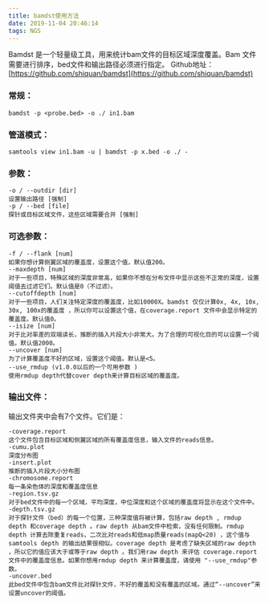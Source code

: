 ```yaml
---
title: bamdst使用方法
date: 2019-11-04 20:46:14
tags: NGS
---
```


Bamdst 是一个轻量级工具，用来统计bam文件的目标区域深度覆盖。Bam 文件需要进行排序，bed文件和输出路径必须进行指定。
Github地址：[https://github.com/shiquan/bamdst](https://github.com/shiquan/bamdst)

### 常规：  

    bamdst -p <probe.bed> -o ./ in1.bam
### 管道模式：

    samtools view in1.bam -u | bamdst -p x.bed -o ./ -
### 参数：

    -o / --outdir [dir] 
    设置输出路径 [强制]
    -p / --bed [file]
    探针或目标区域文件，这些区域需要合并 [强制]
### 可选参数：

    -f / --flank [num]
    如果你想计算侧翼区域的覆盖度，设置这个值，默认值200。
    --maxdepth [num]
    对于一些项目，特殊区域的深度非常高，如果你不想在分布文件中显示这些不正常的深度，设置阈值去过滤它们。默认值是0（不过滤）。
    --cutoffdepth [num]
    对于一些项目，人们关注特定深度的覆盖度，比如10000X。bamdst 仅仅计算0x, 4x, 10x, 30x, 100x的覆盖度 ，所以你可以设置这个值，在coverage.report 文件中会显示特定的覆盖度。默认值0。 
    --isize [num]
    对于比对率差的双端读长，推断的插入片段大小非常大。为了合理的可视化目的可以设置一个阈值。默认值2000。
    --uncover [num]
    为了计算覆盖度不好的区域，设置这个阈值。默认是<5。
    --use_rmdup (v1.0.0以后的一个可用参数 )
    使用rmdup depth代替cover depth来计算目标区域的覆盖度。
### 输出文件： 
输出文件夹中会有7个文件。它们是：

    -coverage.report
    这个文件包含目标区域和侧翼区域的所有覆盖度信息，输入文件的reads信息。
    -cumu.plot
    深度分布图
    -insert.plot
    推断的插入片段大小分布图
    -chromosome.report
    每一条染色体的深度和覆盖度信息
    -region.tsv.gz
    对于bed文件中的每一个区域，平均深度，中位深度和这个区域的覆盖度将显示在这个文件中。
    -depth.tsv.gz
    对于探针文件（bed）的每一个位置，三种深度值将被计算，包括raw depth , rmdup depth 和coverage depth 。raw depth 从bam文件中检索，没有任何限制。rmdup depth 计算去除重复reads，二次比对reads和低map质量reads(mapQ<20) ，这个值与samtools depth 的输出结果很相似。coverage depth 是考虑了缺失区域的raw depth ，所以它的值应该大于或等于raw depth 。我们用raw depth 来评估 coverage.report文件中的覆盖度信息。如果你想用rmdup depth 来计算覆盖度，请使用 "--use_rmdup"参数。
    -uncover.bed
    此bed文件中包含bam文件比对探针文件，不好的覆盖和没有覆盖的区域。通过“--uncover”来设置uncover的阈值。